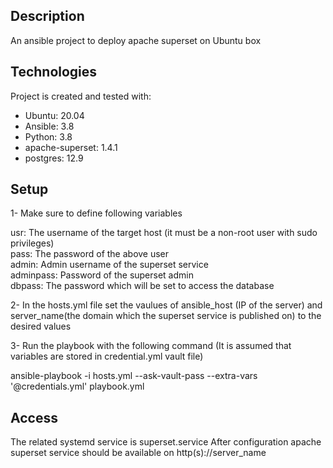## Description
An ansible project to deploy apache superset on Ubuntu box

## Technologies
Project is created and tested with:
* Ubuntu: 20.04
* Ansible: 3.8
* Python: 3.8
* apache-superset: 1.4.1
* postgres: 12.9

## Setup
1- Make sure to define following variables


usr: The username of the target host (it must be a non-root user with sudo privileges)  
	pass: The password of the above user  
	admin: Admin username of the superset service  
	adminpass: Password of the superset admin  
	dbpass: The password which will be set to access the database  


2- In the hosts.yml file set the vaulues of ansible_host (IP of the server) and server_name(the domain which the superset service is published on) to the desired values

3- Run the playbook with the following command (It is assumed that variables are stored in credential.yml vault file)

ansible-playbook -i hosts.yml --ask-vault-pass --extra-vars '@credentials.yml' playbook.yml

## Access
The related systemd service is superset.service
After configuration apache superset service should be available on http(s)://server_name 

